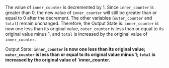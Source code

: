 The value of `inner_counter` is decremented by 1. Since `inner_counter` is greater than 0, the new value of `inner_counter` will still be greater than or equal to 0 after the decrement. The other variables (`outer_counter` and `total`) remain unchanged. Therefore, the Output State is: `inner_counter` is now one less than its original value, `outer_counter` is less than or equal to its original value minus 1, and `total` is increased by the original value of `inner_counter`.

Output State: **`inner_counter` is now one less than its original value; `outer_counter` is less than or equal to its original value minus 1; `total` is increased by the original value of `inner_counter.**